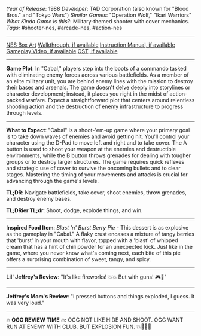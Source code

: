 *Year of Release*: 1988
*Developer*: TAD Corporation (also known for "Blood Bros." and "Tokyo Wars")
*Similar Games*: "Operation Wolf," "Ikari Warriors"
*What Kinda Game is this?*: Military-themed shooter with cover mechanics.
*Tags:* #shooter-nes, #arcade-nes, #action-nes

---
[NES Box Art](https://www.google.com/search?tbm=isch&q=NES+Box+Art+Cabal) 
[Walkthrough, if available](https://www.google.com/search?q=Walkthrough+NES+Cabal)
[Instruction Manual, if available](https://www.google.com/search?q=NES+Instruction+Manual+Cabal)
[Gameplay Video, if available](https://www.youtube.com/results?search_query=gameplay+NES+Cabal) 
[OST, if available](https://www.youtube.com/results?search_query=gameplay+NES+Cabal+OST)

- - -
**Game Plot**: In "Cabal," players step into the boots of a commando tasked with eliminating enemy forces across various battlefields. As a member of an elite military unit, you are behind enemy lines with the mission to destroy their bases and arsenals. The game doesn't delve deeply into storylines or character development; instead, it places you right in the midst of action-packed warfare. Expect a straightforward plot that centers around relentless shooting action and the destruction of enemy infrastructure to progress through levels.

- - -
**What to Expect**: "Cabal" is a shoot-'em-up game where your primary goal is to take down waves of enemies and avoid getting hit. You'll control your character using the D-Pad to move left and right and to take cover. The A button is used to shoot your weapon at the enemies and destructible environments, while the B button throws grenades for dealing with tougher groups or to destroy larger structures. The game requires quick reflexes and strategic use of cover to survive the oncoming bullets and to clear stages. Mastering the timing of your movements and attacks is crucial for advancing through the game's levels.

**TL;DR**: Navigate battlefields, take cover, shoot enemies, throw grenades, and destroy enemy bases.

**TL;DRier TL;dr**: Shoot, dodge, explode things, and win.

---
**Inspired Food Item**: *Blast 'n' Burst Berry Pie* - This dessert is as explosive as the gameplay in "Cabal." A flaky crust encases a mixture of tangy berries that 'burst' in your mouth with flavor, topped with a 'blast' of whipped cream that has a hint of chili powder for an unexpected kick. Just like in the game, where you never know what's coming next, each bite of this pie offers a surprising combination of sweet, tangy, and spicy.

---
**Lil' Jeffrey's Review**: "It's like fireworks! 💥💥 But with guns! 🎮🔫"

---
**Jeffrey's Mom's Review**: "I pressed buttons and things exploded, I guess. It was very loud."

---
🔥 **OGG REVIEW TIME** 🔥: OGG NOT LIKE HIDE AND SHOOT. OGG WANT RUN AT ENEMY WITH CLUB. BUT EXPLOSION FUN. 💥🏹🚫🍖